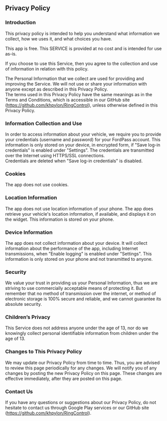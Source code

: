 Privacy Policy
----------------

### Introduction
This privacy policy is intended to help you understand what information we collect, how we uses it, and what choices you have.

This app is free. This SERVICE is provided at no cost and is intended for use as-is.

If you choose to use this Service, then you agree to the collection and use of information in relation with this policy.

The Personal Information that we collect are used for providing and improving the Service. We will not use or share your information with anyone except as described in this Privacy Policy.  
The terms used in this Privacy Policy have the same meanings as in the Terms and Conditions, which is accessible in our GitHub site (https://github.com/khpylon/RingControl), unless otherwise defined in this Privacy Policy.

### Information Collection and Use
In order to access information about your vehicle, we require you to provide your credentials (username and password) for your FordPass account.  This information is only stored on your device, in encrypted form,
if "Save log-in credentials" is enabled under "Settings".  The credentials are transmitted over the Internet using HTTPS/SSL connections.  
Credentials are deleted when "Save log-in credentials" is disabled.

### Cookies
The app does not use cookies.

### Location Information
The app does not use location information of your phone.  The app does retrieve your vehicle's location information, if available, and displays it on the widget.  This information is stored on your phone.

### Device Information
The app does not collect information about your device.  It will collect information about the performance of the app, including Internet transmissions, when "Enable logging" is enabled under "Settings".  This information
is only stored on your phone and not transmitted to anyone.

### Security
We value your trust in providing us your Personal Information, thus we are striving to use commercially acceptable means of protecting it.  But remember that no method of transmission over the internet, or method of electronic storage is 100% secure and reliable, and we cannot guarantee its absolute security.

### Children’s Privacy
This Service does not address anyone under the age of 13, nor do we knowingly collect personal identifiable information from children under the age of 13.

### Changes to This Privacy Policy
We may update our Privacy Policy from time to time. Thus, you are advised to review this page periodically for any changes. We will notify you of any changes by posting the new Privacy Policy on this page. These changes are effective immediately, after they are posted on this page.

### Contact Us
If you have any questions or suggestions about our Privacy Policy, do not hesitate to contact us through Google Play services or our GitHub site (https://github.com/khpylon/RingControl).
